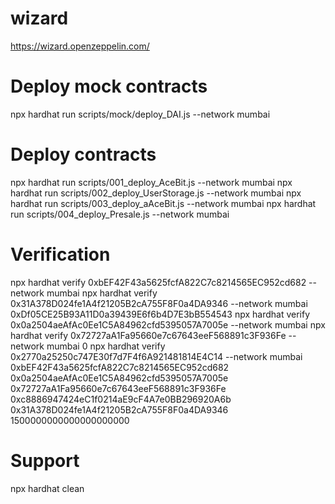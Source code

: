 # wizard
https://wizard.openzeppelin.com/


# Deploy mock contracts
npx hardhat run scripts/mock/deploy_DAI.js --network mumbai

# Deploy contracts
npx hardhat run scripts/001_deploy_AceBit.js --network mumbai
npx hardhat run scripts/002_deploy_UserStorage.js --network mumbai
npx hardhat run scripts/003_deploy_aAceBit.js --network mumbai
npx hardhat run scripts/004_deploy_Presale.js --network mumbai


# Verification

npx hardhat verify 0xbEF42F43a5625fcfA822C7c8214565EC952cd682 --network mumbai
npx hardhat verify 0x31A378D024fe1A4f21205B2cA755F8F0a4DA9346 --network mumbai 0xDf05CE25B93A11D0a39439E6f6b4D7E3bB554543
npx hardhat verify 0x0a2504aeAfAc0Ee1C5A84962cfd5395057A7005e --network mumbai
npx hardhat verify 0x72727aA1Fa95660e7c67643eeF568891c3F936Fe --network mumbai 0
npx hardhat verify 0x2770a25250c747E30f7d7F4f6A921481814E4C14 --network mumbai 0xbEF42F43a5625fcfA822C7c8214565EC952cd682 0x0a2504aeAfAc0Ee1C5A84962cfd5395057A7005e 0x72727aA1Fa95660e7c67643eeF568891c3F936Fe 0xc8886947424eC1f0214aE9cF4A7e0BB296920A6b 0x31A378D024fe1A4f21205B2cA755F8F0a4DA9346 1500000000000000000000


# Support
npx hardhat clean